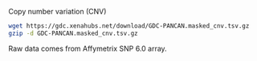 Copy number variation (CNV)
```bash
wget https://gdc.xenahubs.net/download/GDC-PANCAN.masked_cnv.tsv.gz
gzip -d GDC-PANCAN.masked_cnv.tsv.gz
```
Raw data comes from Affymetrix SNP 6.0 array.
<!--stackedit_data:
eyJoaXN0b3J5IjpbLTQ2NDQ3MTc0NSw3ODMxMDI5OTMsLTEyNT
g4NzIxNzksMzMyMTc2Nzk2LDczMDk5ODExNl19
-->